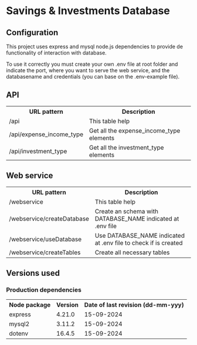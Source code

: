 # Savings & Investments Database
## Configuration
This project uses express and mysql node.js dependencies to provide de functionality of interaction with database.

To use it correctly you must create your own .env file at root folder and indicate the port, where you want to serve the web service, and the databasename and credentials (you can base on the .env-example file).

## API
<table>
    <tr>
        <th>URL pattern</th>
        <th>Description</th>
    </tr>
    <tr>
        <td>/api</td>
        <td>This table help</td>
    </tr>
    <tr>
        <td>/api/expense_income_type</td>
        <td>Get all the expense_income_type elements</td>
    </tr>
    <tr>
        <td>/api/investment_type</td>
        <td>Get all the investment_type elements</td>
    </tr>
</table>

## Web service
<table>
    <tr>
        <th>URL pattern</th>
        <th>Description</th>
    </tr>
    <tr>
        <td>/webservice</td>
        <td>This table help</td>
    </tr>
    <tr>
        <td>/webservice/createDatabase</td>
        <td>Create an schema with DATABASE_NAME indicated at .env file</td>
    </tr>
    <tr>
        <td>/webservice/useDatabase</td>
        <td>Use DATABASE_NAME indicated at .env file to check if is created</td>
    </tr>
    <tr>
        <td>/webservice/createTables</td>
        <td>Create all necessary tables</td>
    </tr>
</table>

## Versions used
### Production dependencies
<table>
    <tr>
        <th>Node package</th>
        <th>Version</th>
        <th>Date of last revision (dd-mm-yyy)</th>
    </tr>
    <tr>
        <td>express</td>
        <td>4.21.0</td>
        <td>15-09-2024</th>
    </tr>
    <tr>
        <td>mysql2</td>
        <td>3.11.2</td>
        <td>15-09-2024</th>
    </tr>
    <tr>
        <td>dotenv</td>
        <td>16.4.5</td>
        <td>15-09-2024</th>
    </tr>
</table>